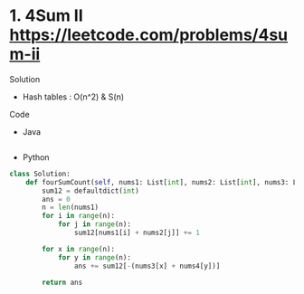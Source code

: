 # 1. 4Sum II https://leetcode.com/problems/4sum-ii

Solution

- Hash tables : O(n^2) & S(n)

Code

- Java

```java

```

- Python

```python
class Solution:
    def fourSumCount(self, nums1: List[int], nums2: List[int], nums3: List[int], nums4: List[int]) -> int:
        sum12 = defaultdict(int)
        ans = 0
        n = len(nums1)
        for i in range(n):
            for j in range(n):
                sum12[nums1[i] + nums2[j]] += 1

        for x in range(n):
            for y in range(n):
                ans += sum12[-(nums3[x] + nums4[y])]

        return ans
```
